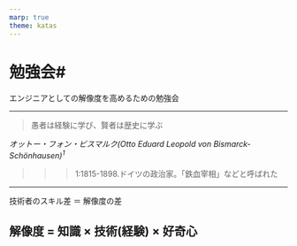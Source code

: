 ```yaml
---
marp: true
theme: katas
---
```

<!-- 
size: 16:9
paginate: true
-->
<!-- header: 勉強会#-->

# 勉強会#

エンジニアとしての解像度を高めるための勉強会

---

> 愚者は経験に学び、賢者は歴史に学ぶ

_オットー・フォン・ビスマルク(Otto Eduard Leopold von Bismarck-Schönhausen)$^1$_

>>> 1:1815-1898.ドイツの政治家。「鉄血宰相」などと呼ばれた

<!-- ドイツの統一は、演説や多数決などではなく、「鉄」と「血」によって達成されるのだ、と。 「鉄」とは武器のこと、「血」とは兵士が流す血のことを指します。 つまり、彼は武力によってドイツを統一することを宣言(https://www.try-it.jp/chapters-11786/lessons-11808/point-2/) -->

<!-- (嘘かもしれない)友人が溺れかかったときに「せめて楽に死なせてやる」と銃を向けて、慌てて岸に辿り着いたおかげで助かった。必死になれば何でもできると諭した、ネジの外れた人 -->

<!-- 現場経験で技術を培って来たという人は多くいるが、それは釘と金槌だけで家を建てようとしているのと同じ。大工の本質である技術は身につくかもしれないが、電動工具や重機を使えばどんどん建てられるし、そこから新しいアイデアも浮かんでくるというチャンスをみすみす見逃していることに気づいてほしい -->

---

技術者のスキル差 ＝ 解像度の差

## 解像度 = 知識 × 技術(経験) × 好奇心